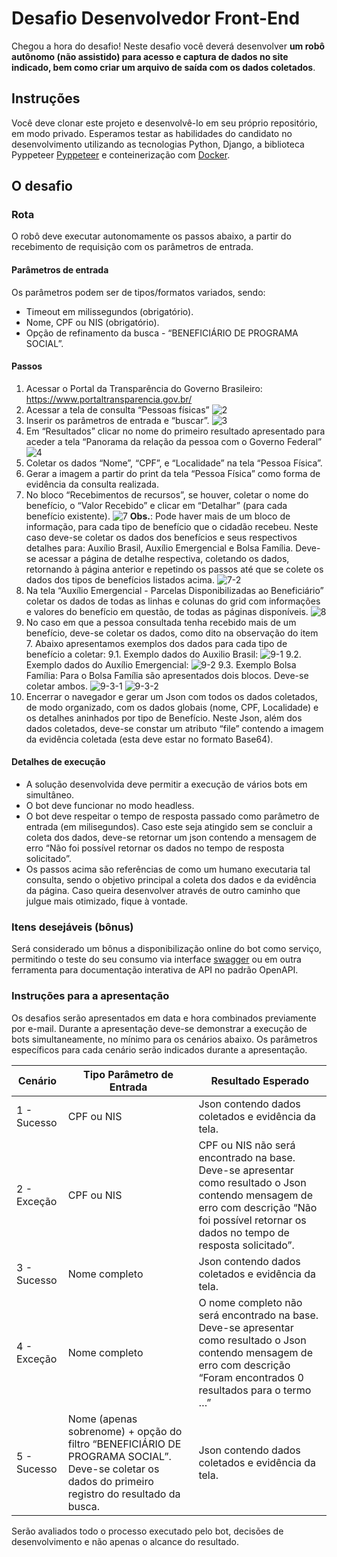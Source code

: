 # Desafio Desenvolvedor Front-End

Chegou a hora do desafio! 
Neste desafio você deverá desenvolver **um robô autônomo (não assistido) para  acesso e captura de dados no site indicado, bem como criar um arquivo de saída com os dados coletados**.

## Instruções
Você deve clonar este projeto e desenvolvê-lo em seu próprio repositório, em modo privado.
Esperamos testar as habilidades do candidato no desenvolvimento utilizando as tecnologias Python, Django, a biblioteca Pyppeteer [Pyppeteer](https://pyppeteer.github.io/pyppeteer/reference.html) e conteinerização com [Docker](https://www.docker.com/resources/what-container).


## O desafio

### Rota
O robô deve executar autonomamente os passos abaixo, a partir do recebimento de requisição com os parâmetros de entrada.

#### Parâmetros de entrada
Os parâmetros podem ser de tipos/formatos variados, sendo:
* Timeout em milissegundos (obrigatório).
* Nome, CPF ou NIS (obrigatório).
* Opção de refinamento da busca - “BENEFICIÁRIO DE PROGRAMA SOCIAL”.

#### Passos
1. Acessar o Portal da Transparência do Governo Brasileiro: https://www.portaltransparencia.gov.br/
2. Acessar a tela de consulta “Pessoas físicas”
![2](https://user-images.githubusercontent.com/16540224/190150915-3467a4d0-06d3-4c12-a5d5-3605cc95e4bd.jpg)
3. Inserir os parâmetros de entrada e “buscar”.
![3](https://user-images.githubusercontent.com/16540224/190151164-cbf5f1f2-a191-40f2-a545-6e1999964eae.jpg)
4. Em “Resultados” clicar no nome do primeiro resultado apresentado para aceder a tela “Panorama da relação da pessoa com o Governo Federal”
![4](https://user-images.githubusercontent.com/16540224/190151287-880a48eb-66fd-4bc8-8810-30828ba5d612.jpg)
5. Coletar os dados “Nome”, “CPF”, e “Localidade” na tela “Pessoa Física”.
6. Gerar a imagem a partir do print da tela  “Pessoa Física” como forma de evidência da consulta realizada. 
7. No bloco “Recebimentos de recursos”, se houver, coletar o nome do benefício, o  “Valor Recebido” e clicar em “Detalhar” (para cada benefício existente). 
![7](https://user-images.githubusercontent.com/16540224/190151381-2350c151-aad4-4f9e-a8c9-ca4cd43e2248.jpg)
**Obs.**: Pode haver mais de um bloco de informação, para cada tipo de benefício que o cidadão recebeu. Neste caso deve-se coletar os dados dos benefícios e seus respectivos detalhes para: Auxílio Brasil, Auxílio Emergencial e Bolsa Família. Deve-se acessar a página de detalhe respectiva, coletando os dados, retornando à página anterior e repetindo os passos até que se colete os dados dos tipos de benefícios listados acima.
![7-2](https://user-images.githubusercontent.com/16540224/190151599-6c186cd3-5bfe-4737-b769-e2ee263d7582.jpg)
8. Na tela “Auxílio Emergencial - Parcelas Disponibilizadas ao Beneficiário” coletar os dados de todas as linhas e colunas do grid com informações e valores do benefício em questão, de todas as páginas disponíveis.
![8](https://user-images.githubusercontent.com/16540224/190151646-af30daa3-ecc6-4874-837a-ed480b93f01f.jpg)
9. No caso em que a pessoa consultada tenha recebido mais de um benefício, deve-se coletar os dados, como dito na observação do item 7. Abaixo apresentamos exemplos dos dados para cada tipo de benefício a coletar:
9.1. Exemplo dados do Auxilio Brasil:
![9-1](https://user-images.githubusercontent.com/16540224/190151739-19b2bddd-4248-413c-b812-2b3a20776fea.jpg)
9.2. Exemplo dados do Auxílio Emergencial:
![9-2](https://user-images.githubusercontent.com/16540224/190151805-724aa740-1883-4e68-96ee-a3ac52ed0efc.jpg)
9.3. Exemplo Bolsa Família: Para o Bolsa Família são apresentados dois blocos. Deve-se coletar ambos.
![9-3-1](https://user-images.githubusercontent.com/16540224/190151925-8bfc5546-3de1-4ac3-a596-aa34fa2caf49.jpg)
![9-3-2](https://user-images.githubusercontent.com/16540224/190152041-f1450464-43a4-43af-aafb-c4747803b195.jpg)
10. Encerrar o navegador e gerar um Json com todos os dados coletados, de modo organizado, com os dados globais (nome, CPF, Localidade) e os detalhes aninhados por tipo de Benefício. Neste Json, além dos dados coletados, deve-se constar um atributo “file” contendo a imagem da evidência coletada (esta deve estar no formato Base64).

#### Detalhes de execução
* A solução desenvolvida deve permitir a execução de vários bots em simultâneo.
* O bot deve funcionar no modo headless.
* O bot deve respeitar o tempo de resposta passado como parâmetro de entrada (em milisegundos). Caso este seja atingido sem se concluir a coleta dos dados, deve-se retornar um json contendo a mensagem de erro “Não foi possível retornar os dados no tempo de resposta solicitado”.
* Os passos acima são referências de como um humano executaria tal consulta, sendo o objetivo principal a coleta dos dados e da evidência da página. Caso queira desenvolver através de outro caminho que julgue mais otimizado, fique à vontade.

### Itens desejáveis (bônus)
Será considerado um bônus a disponibilização online do bot como serviço, permitindo o teste do seu consumo via interface [swagger](https://swagger.io/docs/) ou em outra ferramenta para documentação interativa de API no padrão OpenAPI.

### Instruções para a apresentação 
Os desafios serão apresentados em data e hora combinados previamente por e-mail.
Durante a apresentação deve-se demonstrar a execução de bots simultaneamente, no mínimo para os cenários abaixo. Os parâmetros específicos para cada cenário serão indicados durante a apresentação.

| Cenário  | Tipo Parâmetro de Entrada | Resultado Esperado |
| ------------- | ------------- | ------------- |
| 1 - Sucesso  | CPF ou NIS  | Json contendo dados coletados e evidência da tela. |
| 2 - Exceção  | CPF ou NIS | CPF ou NIS não será encontrado na base. Deve-se apresentar como resultado o Json contendo mensagem de erro com descrição  “Não foi possível retornar os dados no tempo de resposta solicitado”.  |
| 3 - Sucesso  | Nome completo  | Json contendo dados coletados e evidência da tela. |
| 4 - Exceção  | Nome completo  | O nome completo não será encontrado na base. Deve-se apresentar como resultado o Json contendo mensagem de erro com descrição “Foram encontrados 0 resultados para o termo …” |
| 5 - Sucesso  | Nome (apenas sobrenome) + opção do filtro “BENEFICIÁRIO DE PROGRAMA SOCIAL”. Deve-se coletar os dados do primeiro registro do resultado da busca.  | Json contendo dados coletados e evidência da tela. |

Serão avaliados todo o processo executado pelo bot, decisões de desenvolvimento e não apenas o alcance do resultado.
